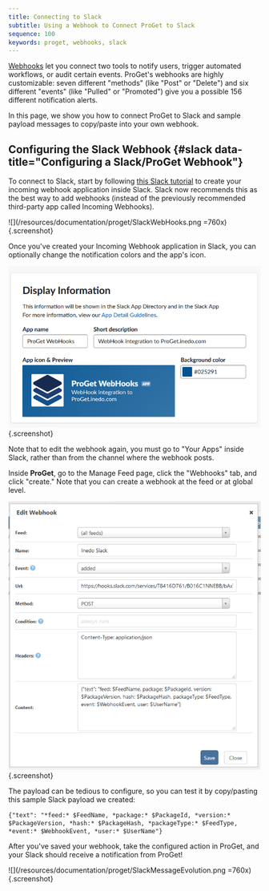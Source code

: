 ```yaml
---
title: Connecting to Slack
subtitle: Using a Webhook to Connect ProGet to Slack
sequence: 100
keywords: proget, webhooks, slack
---
```


[Webhooks](/docs/proget/advanced/webhooks) let you connect two tools to notify users, trigger automated workflows, or audit certain events. ProGet's webhooks are highly customizable: seven different "methods" (like "Post" or "Delete") and six different "events" (like "Pulled" or "Promoted") give you a possible 156 different notification alerts. 

In this page, we show you how to connect ProGet to Slack and sample payload messages to copy/paste into your own webhook.

## Configuring the Slack Webhook {#slack data-title="Configuring a Slack/ProGet Webhook"}

To connect to Slack, start by following [this Slack tutorial](https://api.slack.com/messaging/webhooks) to create your incoming webhook application inside Slack. Slack now recommends this as the best way to add webhooks (instead of the previously recommended third-party app called Incoming Webhooks).

![](/resources/documentation/proget/SlackWebHooks.png =760x){.screenshot}

Once you've created your Incoming Webhook application in Slack, you can optionally change the notification colors and the app's icon.

![](/resources/documentation/proget/SlackApp.png){.screenshot}

Note that to edit the webhook again, you must go to "Your Apps" inside Slack, rather than from the channel where the webhook posts.

Inside **ProGet**, go to the Manage Feed page, click the "Webhooks" tab, and click "create." Note that you can create a webhook at the feed or at global level.

![](/resources/documentation/proget/Slack-ProGet-WebHook.png){.screenshot}

The payload can be tedious to configure, so you can test it by copy/pasting this sample Slack payload we created:

```
{"text": "*feed:* $FeedName, *package:* $PackageId, *version:* $PackageVersion, *hash:* $PackageHash, *packageType:* $FeedType, *event:* $WebhookEvent, *user:* $UserName"}
```

After you've saved your webhook, take the configured action in ProGet, and your Slack should receive a notification from ProGet!

![](/resources/documentation/proget/SlackMessageEvolution.png =760x){.screenshot}
